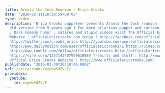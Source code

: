 ```yaml
---
title: Arnold the Jock Reunion - Erica Crooks
date: "2020-02-11T18:38:59+08:00"
type: video
description: 'Erica Crooks puppeteer presents Arnold the Jock reunion ( meeting his
  old version from 9 years ago ) For more hilarious puppet and cartoon animation parodies
  , Dark Comedy humor , satires and stupid videos visit The Official Erica Crooks
  Website : officialericcrooks.com today ! http://facebook.com/officialericcrooks
  http://twitter.com/crooks_erica http://youtube.com/user/officialericcrooks http://Instagram.com/officialericcrooks/
  http://www.dailymotion.com/user/officialericcrooks/1 https://vimeo.com/officialericcrooks
  http://www.tumblr.com/follow/officialericcrooks http://officialericcrooks.newgrounds.com
  https://vine.co/u/1257143407999610880 T-shirts and stuff : http://www.zazzle.com/officialericcrooks
  Official Erica Crooks Website : http://www.officialericcrooks.com'
publishdate: "2016-03-30T20:10:46.000Z"
url: /ericacrooks/xzpdwKdZVLE/
providers:
  youtube:
    id: xzpdwKdZVLE
---
```

